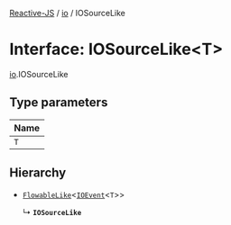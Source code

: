 [Reactive-JS](../README.md) / [io](../modules/io.md) / IOSourceLike

# Interface: IOSourceLike<T\>

[io](../modules/io.md).IOSourceLike

## Type parameters

| Name |
| :------ |
| `T` |

## Hierarchy

- [`FlowableLike`](streamable.FlowableLike.md)<[`IOEvent`](../modules/io.md#ioevent)<`T`\>\>

  ↳ **`IOSourceLike`**
